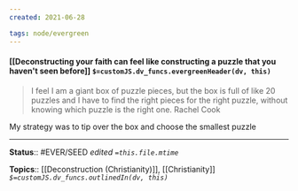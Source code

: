 ```yaml
---
created: 2021-06-28

tags: node/evergreen
---
```


#### [[Deconstructing your faith can feel like constructing a puzzle that you haven't seen before]] `$=customJS.dv_funcs.evergreenHeader(dv, this)`


> I feel I am a giant box of puzzle pieces, but the box is full of like 20 puzzles and I have to find the right pieces for the right puzzle, without knowing which puzzle is the right one.
> Rachel Cook

My strategy was to tip over the box and choose the smallest puzzle

---

**Status**:: #EVER/SEED 
*edited `=this.file.mtime`*

**Topics**:: [[Deconstruction (Christianity)]], [[Christianity]] 
*`$=customJS.dv_funcs.outlinedIn(dv, this)`*

